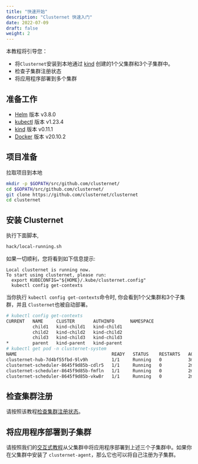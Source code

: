 ```yaml
---
title: "快速开始"
description: "Clusternet 快速入门"
date: 2022-07-09
draft: false
weight: 2
---
```


本教程将引导您：

- 将`Clusternet`安装到本地通过 [kind](https://kind.sigs.k8s.io/) 创建的1个父集群和3个子集群中。
- 检查子集群注册状态
- 将应用程序部署到多个集群


## 准备工作

- [Helm](https://helm.sh/) 版本 v3.8.0
- [kubectl](https://kubernetes.io/docs/tasks/tools/install-kubectl/) 版本 v1.23.4
- [kind](https://kind.sigs.k8s.io/) 版本 v0.11.1
- [Docker](https://docs.docker.com/) 版本 v20.10.2

## 项目准备

拉取项目到本地

```bash
mkdir -p $GOPATH/src/github.com/clusternet/
cd $GOPATH/src/github.com/clusternet/
git clone https://github.com/clusternet/clusternet
cd clusternet
```

## 安装 Clusternet

执行下面脚本,

```bash
hack/local-running.sh
```

如果一切顺利，您将看到如下信息提示:

```
Local clusternet is running now.
To start using clusternet, please run:
  export KUBECONFIG="${HOME}/.kube/clusternet.config"
  kubectl config get-contexts
```

当你执行 `kubectl config get-contexts`命令时, 你会看到1个父集群和3个子集群，并且 `Clusternet`也被自动部署。

```bash
# kubectl config get-contexts
CURRENT   NAME     CLUSTER       AUTHINFO      NAMESPACE
          child1   kind-child1   kind-child1   
          child2   kind-child2   kind-child2   
          child3   kind-child3   kind-child3   
*         parent   kind-parent   kind-parent
# kubectl get pod -n clusternet-system 
NAME                                    READY   STATUS    RESTARTS   AGE
clusternet-hub-7d4bf55fbd-9lv9h         1/1     Running   0          3m2s
clusternet-scheduler-8645f9d85b-cdlr5   1/1     Running   0          2m59s
clusternet-scheduler-8645f9d85b-fmfln   1/1     Running   0          2m59s
clusternet-scheduler-8645f9d85b-vkw8r   1/1     Running   0          2m59s
```

## 检查集群注册

请按照该教程[检查集群注册状态](/docs/tutorials/cluster-management/checking-cluster-registration/)。

## 将应用程序部署到子集群

请按照我们的[交互式教程](/docs/tutorials/multi-cluster-apps/)从父集群中将应用程序部署到上述三个子集群中。如果你在父集群中安装了 `clusternet-agent`，那么它也可以将自己注册为子集群。
